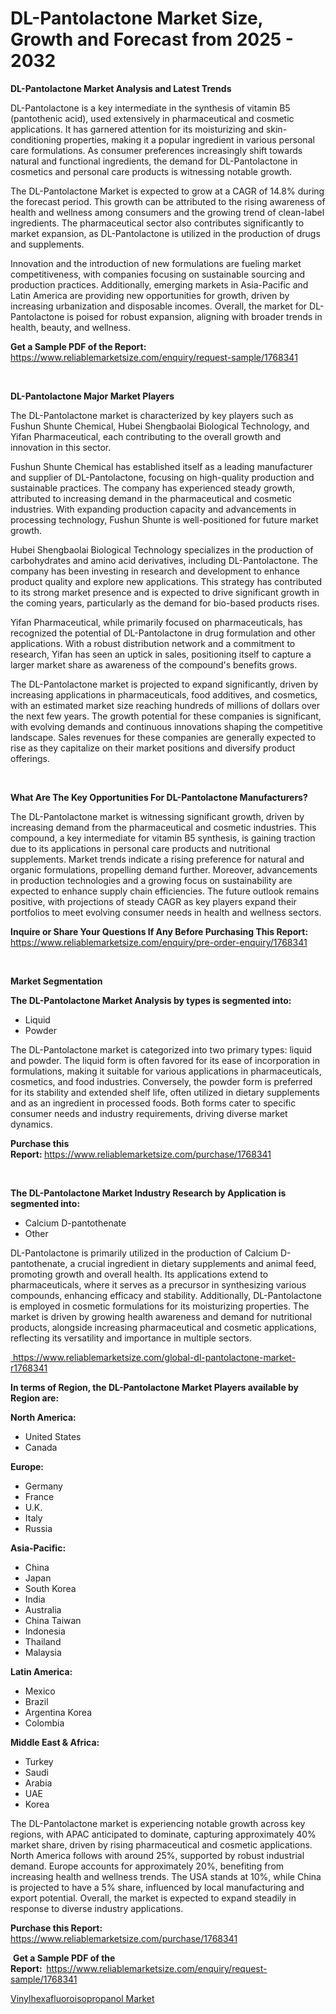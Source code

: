 <p><h1>DL-Pantolactone Market Size, Growth and Forecast from 2025 - 2032</h1></p><p><strong>DL-Pantolactone Market Analysis and Latest Trends</strong></p>
<p><p>DL-Pantolactone is a key intermediate in the synthesis of vitamin B5 (pantothenic acid), used extensively in pharmaceutical and cosmetic applications. It has garnered attention for its moisturizing and skin-conditioning properties, making it a popular ingredient in various personal care formulations. As consumer preferences increasingly shift towards natural and functional ingredients, the demand for DL-Pantolactone in cosmetics and personal care products is witnessing notable growth.</p><p>The DL-Pantolactone Market is expected to grow at a CAGR of 14.8% during the forecast period. This growth can be attributed to the rising awareness of health and wellness among consumers and the growing trend of clean-label ingredients. The pharmaceutical sector also contributes significantly to market expansion, as DL-Pantolactone is utilized in the production of drugs and supplements.</p><p>Innovation and the introduction of new formulations are fueling market competitiveness, with companies focusing on sustainable sourcing and production practices. Additionally, emerging markets in Asia-Pacific and Latin America are providing new opportunities for growth, driven by increasing urbanization and disposable incomes. Overall, the market for DL-Pantolactone is poised for robust expansion, aligning with broader trends in health, beauty, and wellness.</p></p>
<p><strong>Get a Sample PDF of the Report:&nbsp;</strong> <a href="https://www.reliablemarketsize.com/enquiry/request-sample/1768341?utm_campaign=3563&utm_medium=2&utm_source=Github&utm_content=ia&utm_term=03042025&utm_id=dl-pantolactone">https://www.reliablemarketsize.com/enquiry/request-sample/1768341</a></p>
<p>&nbsp;</p>
<p><strong>DL-Pantolactone Major Market Players</strong></p>
<p><p>The DL-Pantolactone market is characterized by key players such as Fushun Shunte Chemical, Hubei Shengbaolai Biological Technology, and Yifan Pharmaceutical, each contributing to the overall growth and innovation in this sector.</p><p>Fushun Shunte Chemical has established itself as a leading manufacturer and supplier of DL-Pantolactone, focusing on high-quality production and sustainable practices. The company has experienced steady growth, attributed to increasing demand in the pharmaceutical and cosmetic industries. With expanding production capacity and advancements in processing technology, Fushun Shunte is well-positioned for future market growth.</p><p>Hubei Shengbaolai Biological Technology specializes in the production of carbohydrates and amino acid derivatives, including DL-Pantolactone. The company has been investing in research and development to enhance product quality and explore new applications. This strategy has contributed to its strong market presence and is expected to drive significant growth in the coming years, particularly as the demand for bio-based products rises.</p><p>Yifan Pharmaceutical, while primarily focused on pharmaceuticals, has recognized the potential of DL-Pantolactone in drug formulation and other applications. With a robust distribution network and a commitment to research, Yifan has seen an uptick in sales, positioning itself to capture a larger market share as awareness of the compound's benefits grows.</p><p>The DL-Pantolactone market is projected to expand significantly, driven by increasing applications in pharmaceuticals, food additives, and cosmetics, with an estimated market size reaching hundreds of millions of dollars over the next few years. The growth potential for these companies is significant, with evolving demands and continuous innovations shaping the competitive landscape. Sales revenues for these companies are generally expected to rise as they capitalize on their market positions and diversify product offerings.</p></p>
<p>&nbsp;</p>
<p><strong>What Are The Key Opportunities For DL-Pantolactone Manufacturers?</strong></p>
<p><p>The DL-Pantolactone market is witnessing significant growth, driven by increasing demand from the pharmaceutical and cosmetic industries. This compound, a key intermediate for vitamin B5 synthesis, is gaining traction due to its applications in personal care products and nutritional supplements. Market trends indicate a rising preference for natural and organic formulations, propelling demand further. Moreover, advancements in production technologies and a growing focus on sustainability are expected to enhance supply chain efficiencies. The future outlook remains positive, with projections of steady CAGR as key players expand their portfolios to meet evolving consumer needs in health and wellness sectors.</p></p>
<p><strong>Inquire or Share Your Questions If Any Before Purchasing This Report:</strong> <a href="https://www.reliablemarketsize.com/enquiry/pre-order-enquiry/1768341?utm_campaign=3563&utm_medium=2&utm_source=Github&utm_content=ia&utm_term=03042025&utm_id=dl-pantolactone">https://www.reliablemarketsize.com/enquiry/pre-order-enquiry/1768341</a></p>
<p>&nbsp;</p>
<p><strong>Market Segmentation</strong></p>
<p><strong>The DL-Pantolactone Market Analysis by types is segmented into:</strong></p>
<p><ul><li>Liquid</li><li>Powder</li></ul></p>
<p><p>The DL-Pantolactone market is categorized into two primary types: liquid and powder. The liquid form is often favored for its ease of incorporation in formulations, making it suitable for various applications in pharmaceuticals, cosmetics, and food industries. Conversely, the powder form is preferred for its stability and extended shelf life, often utilized in dietary supplements and as an ingredient in processed foods. Both forms cater to specific consumer needs and industry requirements, driving diverse market dynamics.</p></p>
<p><strong>Purchase this Report:&nbsp;</strong><a href="https://www.reliablemarketsize.com/purchase/1768341?utm_campaign=3563&utm_medium=2&utm_source=Github&utm_content=ia&utm_term=03042025&utm_id=dl-pantolactone">https://www.reliablemarketsize.com/purchase/1768341</a></p>
<p>&nbsp;</p>
<p><strong>The DL-Pantolactone Market Industry Research by Application is segmented into:</strong></p>
<p><ul><li>Calcium D-pantothenate</li><li>Other</li></ul></p>
<p><p>DL-Pantolactone is primarily utilized in the production of Calcium D-pantothenate, a crucial ingredient in dietary supplements and animal feed, promoting growth and overall health. Its applications extend to pharmaceuticals, where it serves as a precursor in synthesizing various compounds, enhancing efficacy and stability. Additionally, DL-Pantolactone is employed in cosmetic formulations for its moisturizing properties. The market is driven by growing health awareness and demand for nutritional products, alongside increasing pharmaceutical and cosmetic applications, reflecting its versatility and importance in multiple sectors.</p></p>
<p><a href="https://www.reliablemarketsize.com/global-dl-pantolactone-market-r1768341?utm_campaign=3563&utm_medium=2&utm_source=Github&utm_content=ia&utm_term=03042025&utm_id=dl-pantolactone">&nbsp;https://www.reliablemarketsize.com/global-dl-pantolactone-market-r1768341</a></p>
<p><strong>In terms of Region, the DL-Pantolactone Market Players available by Region are:</strong></p>
<p>
    <p> <strong> North America: </strong>
        <ul>
            <li>United States</li>
            <li>Canada</li>
        </ul>
        </p> 
    <p> <strong> Europe: </strong>
        <ul>
            <li>Germany</li>
            <li>France</li>
            <li>U.K.</li>
            <li>Italy</li>
            <li>Russia</li>
        </ul>
        </p> 
    <p> <strong> Asia-Pacific: </strong>
        <ul>
            <li>China</li>
            <li>Japan</li>
            <li>South Korea</li>
            <li>India</li>
            <li>Australia</li>
            <li>China Taiwan</li>
            <li>Indonesia</li>
            <li>Thailand</li>
            <li>Malaysia</li>
        </ul>
        </p> 
    <p> <strong> Latin America: </strong>
        <ul>
            <li>Mexico</li>
            <li>Brazil</li>
            <li>Argentina Korea</li>
            <li>Colombia</li>
        </ul>
        </p> 
    <p> <strong> Middle East & Africa: </strong>
        <ul>
            <li>Turkey</li>
            <li>Saudi</li>
            <li>Arabia</li>
            <li>UAE</li>
            <li>Korea</li>
        </ul>
    </p>
    </p>
<p><p>The DL-Pantolactone market is experiencing notable growth across key regions, with APAC anticipated to dominate, capturing approximately 40% market share, driven by rising pharmaceutical and cosmetic applications. North America follows with around 25%, supported by robust industrial demand. Europe accounts for approximately 20%, benefiting from increasing health and wellness trends. The USA stands at 10%, while China is projected to have a 5% share, influenced by local manufacturing and export potential. Overall, the market is expected to expand steadily in response to diverse industry applications.</p></p>
<p><strong>Purchase this Report: </strong><a href="https://www.reliablemarketsize.com/purchase/1768341?utm_campaign=3563&utm_medium=2&utm_source=Github&utm_content=ia&utm_term=03042025&utm_id=dl-pantolactone">https://www.reliablemarketsize.com/purchase/1768341</a></p>
<p>&nbsp;<strong>Get a Sample PDF of the Report:&nbsp;&nbsp;</strong><a href="https://www.reliablemarketsize.com/enquiry/request-sample/1768341?utm_campaign=3563&utm_medium=2&utm_source=Github&utm_content=ia&utm_term=03042025&utm_id=dl-pantolactone">https://www.reliablemarketsize.com/enquiry/request-sample/1768341</a></p>
<p><strong></strong></p>
<p><p><a href="https://github.com/dayaanapis5/Market-Research-Report-List-1/blob/main/vinylhexafluoroisopropanol-market.md?utm_campaign=3563&utm_medium=2&utm_source=Github&utm_content=ia&utm_term=03042025&utm_id=dl-pantolactone">Vinylhexafluoroisopropanol Market</a></p></p>